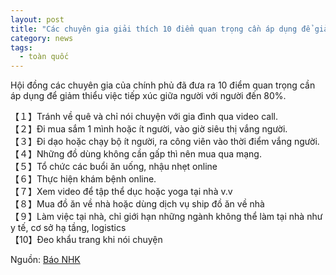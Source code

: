 ```yaml
---
layout: post
title: "Các chuyên gia giải thích 10 điểm quan trọng cần áp dụng để giảm tiếp xúc 80%"
category: news
tags: 
  - toàn quốc
---
```

Hội đồng các chuyên gia của chính phủ đã đưa ra 10 điểm quan trọng cần áp dụng để giảm thiểu việc tiếp xúc giữa người với người đến 80%.

【１】Tránh về quê và chỉ nói chuyện với gia đình qua video call.  
【２】Đi mua sắm 1 mình hoặc ít người, vào giờ siêu thị vắng người.  
【３】Đi dạo hoặc chạy bộ ít người, ra công viên vào thời điểm vắng người.  
【４】Những đồ dùng không cần gấp thì nên mua qua mạng.  
【５】Tổ chức các buổi ăn uống, nhậu nhẹt online  
【６】Thực hiện khám bệnh online.  
【７】Xem video để tập thể dục hoặc yoga tại nhà v.v  
【８】Mua đồ ăn về nhà hoặc dùng dịch vụ ship đồ ăn về nhà  
【９】Làm việc tại nhà, chỉ giới hạn những ngành không thể làm tại nhà như y tế, cơ sở hạ tầng, logistics  
【10】Đeo khẩu trang khi nói chuyện  

Nguồn: [Báo NHK](https://www3.nhk.or.jp/news/html/20200422/k10012400721000.html?utm_int=word_contents_list-items_001&word_result=%E6%96%B0%E5%9E%8B%E3%82%B3%E3%83%AD%E3%83%8A%E3%82%A6%E3%82%A4%E3%83%AB%E3%82%B9)
